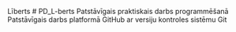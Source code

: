 Līberts # PD_L-berts
Patstāvīgais praktiskais darbs programmēšanā
Patstāvīgais darbs platformā GitHub ar versiju kontroles sistēmu Git
